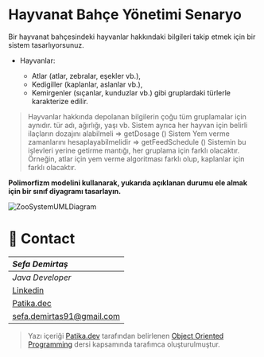 # Hayvanat Bahçe Yönetimi Senaryo

Bir hayvanat bahçesindeki hayvanlar hakkındaki bilgileri takip etmek için bir sistem tasarlıyorsunuz.

- Hayvanlar:

  - Atlar (atlar, zebralar, eşekler vb.),
  - Kedigiller (kaplanlar, aslanlar vb.),
  - Kemirgenler (sıçanlar, kunduzlar vb.) gibi gruplardaki türlerle karakterize edilir.
>Hayvanlar hakkında depolanan bilgilerin çoğu tüm gruplamalar için aynıdır.
>tür adı, ağırlığı, yaşı vb.
>Sistem ayrıca her hayvan için belirli ilaçların dozajını alabilmeli => getDosage ()
>Sistem Yem verme zamanlarını hesaplayabilmelidir => getFeedSchedule ()
>Sistemin bu işlevleri yerine getirme mantığı, her gruplama için farklı olacaktır. Örneğin, atlar için yem verme algoritması farklı olup, kaplanlar için farklı olacaktır.

**Polimorfizm modelini kullanarak, yukarıda açıklanan durumu ele almak için bir sınıf diyagramı tasarlayın.**

  ![ZooSystemUMLDiagram](https://user-images.githubusercontent.com/39422788/225815286-9af037d0-b0de-45d3-8280-0de921125f81.png)

# :e-mail: Contact
|***Sefa Demirtaş***|
|:-------------|
|*Java Developer*|
|[Linkedin](linkedin.com/in/sefa-demirtaş-86b473230)|
|[Patika.dec](https://app.patika.dev/sefad)|
|sefa.demirtas91@gmail.com|

> Yazı içeriği [Patika.dev](https://www.patika.dev/) tarafından belirlenen [Object Oriented Programming](https://app.patika.dev/courses/oop/odev-zoo) dersi kapsamında tarafımca oluşturulmuştur.

